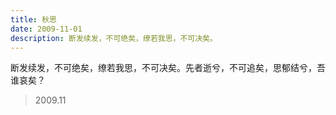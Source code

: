 ```yaml
---
title: 秋思
date: 2009-11-01
description: 断发续发，不可绝矣，缭若我思，不可决矣。
---
```


断发续发，不可绝矣，缭若我思，不可决矣。先者逝兮，不可追矣，思郁结兮，吾谁哀矣？

> 2009.11